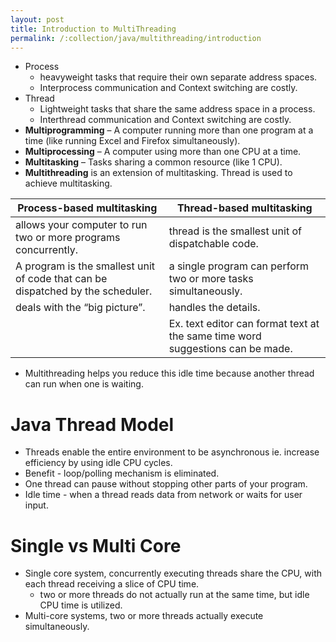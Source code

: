 ```yaml
---
layout: post
title: Introduction to MultiThreading
permalink: /:collection/java/multithreading/introduction
---
```



* Process
	- heavyweight tasks that require their own separate address spaces.
	- Interprocess communication and Context switching are costly.
* Thread
	- Lightweight tasks that share the same address space in a process.
	- Interthread communication and Context switching are costly.
* **Multiprogramming** – A computer running more than one program at a time (like running Excel and Firefox simultaneously).
* **Multiprocessing** – A computer using more than one CPU at a time.
* **Multitasking** – Tasks sharing a common resource (like 1 CPU).
* **Multithreading** is an extension of multitasking. Thread is used to achieve multitasking.

|Process-based multitasking|Thread-based multitasking|
|---|---|
|allows your computer to run two or more programs concurrently.|thread is the smallest unit of dispatchable code.
A program is the smallest unit of code that can be dispatched by the scheduler.|a single program can perform two or more tasks simultaneously.|
|deals with the “big picture”.|handles the details.|
||Ex. text editor can format text at the same time word suggestions can be made.|

* Multithreading helps you reduce this idle time because another thread can run when one is waiting.

# Java Thread Model
* Threads enable the entire environment to be asynchronous ie. increase efficiency by using idle CPU cycles.
* Benefit - loop/polling mechanism is eliminated. 
* One thread can pause without stopping other parts of your program. 
* Idle time - when a thread reads data from network or waits for user input.

# Single vs Multi Core
* Single core system, concurrently executing threads share the CPU, with each thread receiving a slice of CPU time.
	- two or more threads do not actually run at the same time, but idle CPU time is utilized.
* Multi-core systems, two or more threads actually execute simultaneously.
